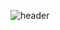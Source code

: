 ![header](https://capsule-render.vercel.app/api?type=waving&color:"C7A48B",&height=300&section=header&text=Jinwoo%20Ha&fontSize=90)
